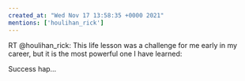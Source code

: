 ```yaml
---
created_at: "Wed Nov 17 13:58:35 +0000 2021"
mentions: ['houlihan_rick']
---
```


RT @houlihan_rick: This life lesson was a challenge for me early in my career, but it is the most powerful one I have learned:

Success hap…